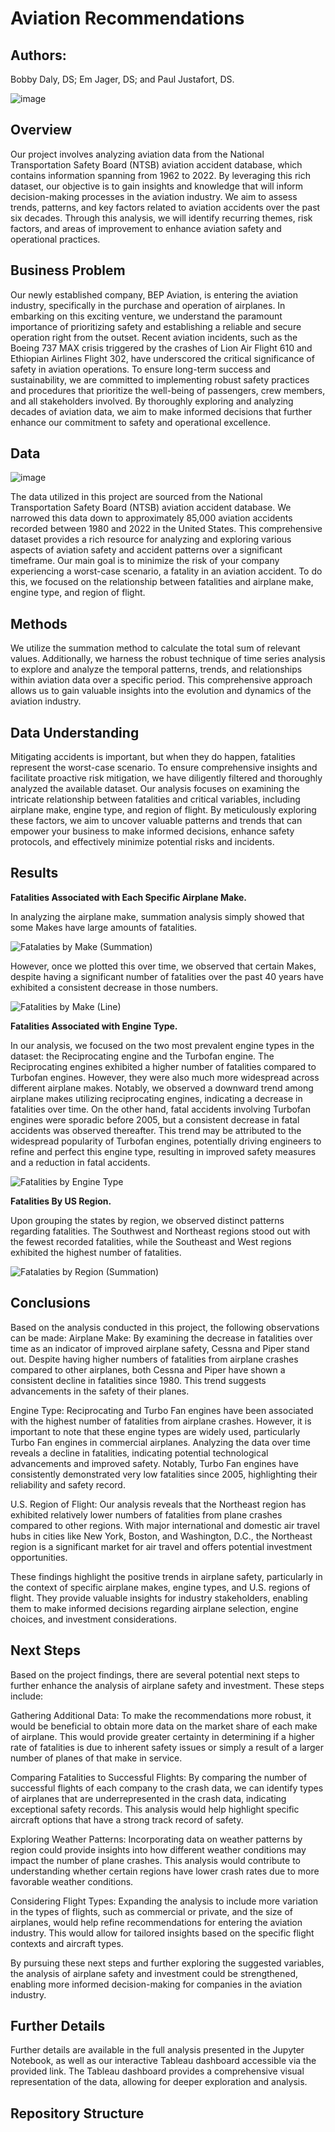 # **Aviation Recommendations**

## **Authors**:
Bobby Daly, DS; Em Jager, DS; and Paul Justafort, DS.

![image](https://github.com/pmjustafort/DSC-Phase1-Project-BEP/assets/137816262/b10f9a2d-5783-4c77-a521-64094b1e16ce)

## **Overview**
Our project involves analyzing aviation data from the National Transportation Safety Board (NTSB) aviation accident database, which contains information spanning from 1962 to 2022. By leveraging this rich dataset, our objective is to gain insights and knowledge that will inform decision-making processes in the aviation industry. We aim to assess trends, patterns, and key factors related to aviation accidents over the past six decades. Through this analysis, we will identify recurring themes, risk factors, and areas of improvement to enhance aviation safety and operational practices. 


## **Business Problem**
Our newly established company, BEP Aviation, is entering the aviation industry, specifically in the purchase and operation of airplanes. In embarking on this exciting venture, we understand the paramount importance of prioritizing safety and establishing a reliable and secure operation right from the outset. Recent aviation incidents, such as the Boeing 737 MAX crisis triggered by the crashes of Lion Air Flight 610 and Ethiopian Airlines Flight 302, have underscored the critical significance of safety in aviation operations. To ensure long-term success and sustainability, we are committed to implementing robust safety practices and procedures that prioritize the well-being of passengers, crew members, and all stakeholders involved. By thoroughly exploring and analyzing decades of aviation data, we aim to make informed decisions that further enhance our commitment to safety and operational excellence.

## **Data**
![image](https://github.com/pmjustafort/DSC-Phase1-Project-BEP/assets/137816262/c91e6b81-8c9d-4672-8a37-ebf45d3cace7)

The data utilized in this project are sourced from the National Transportation Safety Board (NTSB) aviation accident database. We narrowed this data down to approximately 85,000 aviation accidents recorded between 1980 and 2022 in the United States. This comprehensive dataset provides a rich resource for analyzing and exploring various aspects of aviation safety and accident patterns over a significant timeframe. Our main goal is to minimize the risk of your company experiencing a worst-case scenario, a fatality in an aviation accident. To do this, we focused on the relationship between fatalities and airplane make, engine type, and region of flight.

## Methods
We utilize the summation method to calculate the total sum of relevant values. Additionally, we harness the robust technique of time series analysis to explore and analyze the temporal patterns, trends, and relationships within aviation data over a specific period. This comprehensive approach allows us to gain valuable insights into the evolution and dynamics of the aviation industry.

## **Data Understanding**
Mitigating accidents is important, but when they do happen, fatalities represent the worst-case scenario. To ensure comprehensive insights and facilitate proactive risk mitigation, we have diligently filtered and thoroughly analyzed the available dataset. Our analysis focuses on examining the intricate relationship between fatalities and critical variables, including airplane make, engine type, and region of flight. By meticulously exploring these factors, we aim to uncover valuable patterns and trends that can empower your business to make informed decisions, enhance safety protocols, and effectively minimize potential risks and incidents.

## Results
**Fatalities Associated with Each Specific Airplane Make.**

In analyzing the airplane make, summation analysis simply showed that some Makes have large amounts of fatalities. 

![Fatalaties by Make (Summation)](https://github.com/pmjustafort/DSC-Phase1-Project-BEP/assets/137816262/aef42ed4-57c5-4e64-92ca-65a9f72acd16)


However, once we plotted this over time, we observed that certain Makes, despite having a significant number of fatalities over the past 40 years have exhibited a consistent decrease in those numbers.

![Fatalities by Make (Line)](https://github.com/pmjustafort/DSC-Phase1-Project-BEP/assets/137816262/4723356c-b053-44b2-b1c8-4e29f5d5b1b1)

**Fatalities Associated with Engine Type.**

In our analysis, we focused on the two most prevalent engine types in the dataset: the Reciprocating engine and the Turbofan engine. The Reciprocating engines exhibited a higher number of fatalities compared to Turbofan engines. However, they were also much more widespread across different airplane makes. Notably, we observed a downward trend among airplane makes utilizing reciprocating engines, indicating a decrease in fatalities over time. On the other hand, fatal accidents involving Turbofan engines were sporadic before 2005, but a consistent decrease in fatal accidents was observed thereafter. This trend may be attributed to the widespread popularity of Turbofan engines, potentially driving engineers to refine and perfect this engine type, resulting in improved safety measures and a reduction in fatal accidents.


![Fatalities by Engine Type](https://github.com/pmjustafort/DSC-Phase1-Project-BEP/assets/137816262/e496b9fe-3c04-4ebe-861b-a45d1ef12353)


**Fatalities By US Region.**

Upon grouping the states by region, we observed distinct patterns regarding fatalities. The Southwest and Northeast regions stood out with the fewest recorded fatalities, while the Southeast and West regions exhibited the highest number of fatalities.

![Fatalaties by Region (Summation)](https://github.com/pmjustafort/DSC-Phase1-Project-BEP/assets/137816262/838d1360-773e-4258-bbf2-48fdae0741c2)

 
## **Conclusions**
Based on the analysis conducted in this project, the following observations can be made:
Airplane Make: By examining the decrease in fatalities over time as an indicator of improved airplane safety, Cessna and Piper stand out. Despite having higher numbers of fatalities from airplane crashes compared to other airplanes, both Cessna and Piper have shown a consistent decline in fatalities since 1980. This trend suggests advancements in the safety of their planes.

Engine Type: Reciprocating and Turbo Fan engines have been associated with the highest number of fatalities from airplane crashes. However, it is important to note that these engine types are widely used, particularly Turbo Fan engines in commercial airplanes. Analyzing the data over time reveals a decline in fatalities, indicating potential technological advancements and improved safety. Notably, Turbo Fan engines have consistently demonstrated very low fatalities since 2005, highlighting their reliability and safety record.

U.S. Region of Flight: Our analysis reveals that the Northeast region has exhibited relatively lower numbers of fatalities from plane crashes compared to other regions. With major international and domestic air travel hubs in cities like New York, Boston, and Washington, D.C., the Northeast region is a significant market for air travel and offers potential investment opportunities.

These findings highlight the positive trends in airplane safety, particularly in the context of specific airplane makes, engine types, and U.S. regions of flight. They provide valuable insights for industry stakeholders, enabling them to make informed decisions regarding airplane selection, engine choices, and investment considerations.

## **Next Steps**
Based on the project findings, there are several potential next steps to further enhance the analysis of airplane safety and investment. These steps include:

Gathering Additional Data: To make the recommendations more robust, it would be beneficial to obtain more data on the market share of each make of airplane. This would provide greater certainty in determining if a higher rate of fatalities is due to inherent safety issues or simply a result of a larger number of planes of that make in service.

Comparing Fatalities to Successful Flights: By comparing the number of successful flights of each company to the crash data, we can identify types of airplanes that are underrepresented in the crash data, indicating exceptional safety records. This analysis would help highlight specific aircraft options that have a strong track record of safety.

Exploring Weather Patterns: Incorporating data on weather patterns by region could provide insights into how different weather conditions may impact the number of plane crashes. This analysis would contribute to understanding whether certain regions have lower crash rates due to more favorable weather conditions.

Considering Flight Types: Expanding the analysis to include more variation in the types of flights, such as commercial or private, and the size of airplanes, would help refine recommendations for entering the aviation industry. This would allow for tailored insights based on the specific flight contexts and aircraft types.

By pursuing these next steps and further exploring the suggested variables, the analysis of airplane safety and investment could be strengthened, enabling more informed decision-making for companies in the aviation industry.

## Further Details

Further details are available in the full analysis presented in the Jupyter Notebook, as well as our interactive Tableau dashboard accessible via the provided link. The Tableau dashboard provides a comprehensive visual representation of the data, allowing for deeper exploration and analysis.

## **Repository Structure**

